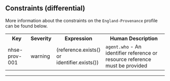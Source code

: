 ## Constraints (differential)

More information about the constraints on the <code>England-Provenance</code> profile can be found below.

<table class="assets">
<tr>
<th width="15%">Key</th>
<th width="10%">Severity</th>
<th width="30%">Expression</th>
<th width="45%">Human Description</th>
</tr>
<tr>
<td>nhse-prov-001</td>
<td>warning</td>
<td>(reference.exists() or identifier.exists())</td>
<td><code>agent.who</code> - An identifier reference or resource reference must be provided</td>
</tr>
</table>

---